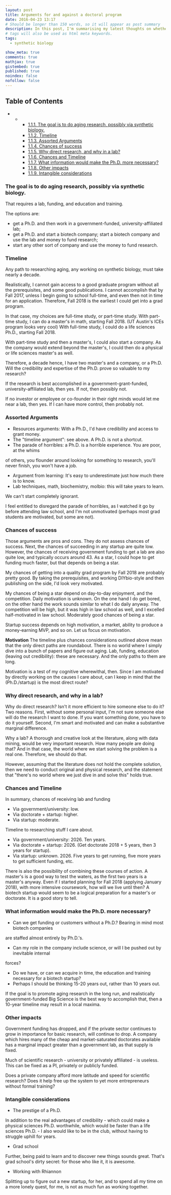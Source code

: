 ```yaml
---
layout: post
title: Arguments for and against a doctoral program
date: 2016-04-23 13:17
# Should be longer than 150 words, so it will appear as post summary
description: In this post, I'm summarising my latest thoughts on whether to get a Ph.D., a topic worth considering in depth!
# tags will also be used as html meta keywords.
tags:
  - synthetic biology

show_meta: true
comments: true
mathjax: true
gistembed: true
published: true
noindex: false
nofollow: false
---
```

<div id="table-of-contents">
<h2>Table of Contents</h2>
<div id="text-table-of-contents">
<ul>
<li>
<ul>
<li>
<ul>
<li><a href="#orgheadline1">1.1.1. The goal is to do aging research, possibly via synthetic biology.</a></li>
<li><a href="#orgheadline2">1.1.2. Timeline</a></li>
<li><a href="#orgheadline3">1.1.3. Assorted Arguments</a></li>
<li><a href="#orgheadline4">1.1.4. Chances of success</a></li>
<li><a href="#orgheadline5">1.1.5. Why direct research, and why in a lab?</a></li>
<li><a href="#orgheadline6">1.1.6. Chances and Timeline</a></li>
<li><a href="#orgheadline7">1.1.7. What information would make the Ph.D. more necessary?</a></li>
<li><a href="#orgheadline8">1.1.8. Other impacts</a></li>
<li><a href="#orgheadline9">1.1.9. Intangible considerations</a></li>
</ul>
</li>
</ul>
</li>
</ul>
</div>
</div>

### The goal is to do aging research, possibly via synthetic biology.<a id="orgheadline1"></a>

That requires a lab, funding, and education and training.

The options are: 

-   get a Ph.D. and then work in a government-funded, university-affiliated lab;
-   get a Ph.D. and start a biotech company; start a biotech company and use the lab and money to fund research;
-   start any other sort of company and use the money to fund research.

### Timeline<a id="orgheadline2"></a>

Any path to researching aging, any working on synthetic biology, must take nearly
a decade. 

Realistically, I cannot gain access to a good graduate program without all the
prerequisites, and some good publications. I cannot accomplish that by Fall 2017,
unless I begin going to school full-time, and even then not in time for an application.
Therefore, Fall 2018 is the earliest I could get into a grad program.

In that case, my choices are full-time study, or part-time study.
With part-time study, I can do a master's in math, starting Fall 2018.
(UT Austin's ICEs program looks very cool)
With full-time study, I could do a life sciences Ph.D., starting Fall 2018.

With part-time study and then a master's, I could also start a company.
As the company would extend beyond the master's, I could then do a physical or 
life sciences master's as well. 

Therefore, a decade hence, I have two master's and a company, or a Ph.D.
Will the credibility and expertise of the Ph.D. prove so valuable to my research?

If the research is best accomplished in a government-grant-funded, university-affiliated lab,
then yes. If not, then possibly not.

If no investor or employee or co-founder in their right minds would let me near a lab,
then yes. If I can have more control, then probably not.

### Assorted Arguments<a id="orgheadline3"></a>

-   Resources arguments: With a Ph.D., I'd have credibility and access to grant money.
-   The "timeline argument": see above. A Ph.D. is not a shortcut.
-   The parade of horribles: a Ph.D. is a horrible experience. You are poor, at the whims

of others, you flounder around looking for something to research, you'll never finish,
you won't have a job.

-   Argument from learning: It's easy to underestimate just how much there is to know.
-   Lab techniques, math, biochemistry, molbio: this will take years to learn.

We can't start completely ignorant.

I feel entitled to disregard the parade of horribles, as I watched it go by before
attending law school, and I'm not unmotivated (perhaps most grad students are motivated,
but some are not).

### Chances of success<a id="orgheadline4"></a>

Those arguments are pros and cons. They do not assess chances of success.
Next, the chances of succeeding in any startup are quite low. However, the chances
of receiving government funding to get a lab are also quite low, and typically occurs
around 43. As a star, I could hope to get funding much faster, but that depends on being a star.

My chances of getting into a quality grad program by Fall 2018 are probably pretty good.
By taking the prerequisites, and working DIYbio-style and then publishing on the side,
I'd look very motivated.

My chances of being a star depend on day-to-day enjoyment, and the competition.
Daily motivation is unknown. On the one hand I do get bored, on the other hand the work
sounds similar to what I do daily anyway. The competition will be high, but it was high
in law school as well, and I excelled half-motivated in law school.
Moderately good chances of being a star.

Startup success depends on high motivation, a market, ability to produce a money-earning
MVP, and so on. Let us focus on motivation. 

**Motivation**
The timeline plus chances considerations outlined above mean that the only direct paths are roundabout. There is no world where I simply dive into a bunch of papers and figure out aging. 
Lab, funding, education (leaving out credibility): these are necessary. And the only paths to them are long.

Motivation is a test of my cognitive wherewithal, then. 
Since I am motivated by directly working on the causes I care about, can I keep in mind
that the (Ph.D./startup) is the most direct route?

### Why direct research, and why in a lab?<a id="orgheadline5"></a>

Why do direct research? Isn't it more efficient to hire someone else to do it?
Two reasons. First, without some personal input, I'm not sure someone else will do the
research I want to done. If you want something done, you have to do it yourself.
Second, I'm smart and motivated and can make a substantive marginal difference.

Why a lab? A thorough and creative look at the literature, along with data mining,
would be very important research. How many people are doing that? And in that case,
the world where we start solving the problem is a real one. Therefore, we should do that.

However, assuming that the literature does not hold the complete solution, then we need to conduct original
and physical research, and the statement that "there's no world where we just dive
in and solve this" holds true.

### Chances and Timeline<a id="orgheadline6"></a>

In summary, chances of receiving lab and funding 

-   Via government/university: low.
-   Via doctorate + startup: higher.
-   Via startup: moderate.

Timeline to researching stuff I care about.

-   Via government/university: 2026. Ten years.
-   Via doctorate + startup: 2026. (Get doctorate 2018 + 5 years, then 3 years for startup).
-   Via startup: unknown. 2026. Five years to get running, five more years to get sufficient funding, etc.

There is also the possibility of combining these courses of action.
A master's is a good way to test the waters, as the first two years is a master's anyway.
Even if I started planning for Fall 2018 (applying January 2018), with more intensive
coursework, how will we live until then? A biotech startup would seem to be a logical
preparation for a master's or doctorate. It is a good story to tell.

### What information would make the Ph.D. more necessary?<a id="orgheadline7"></a>

-   Can we get funding or customers without a Ph.D.? Bearing in mind most biotech companies

are staffed almost entirely by Ph.D.'s.

-   Can my role in the company include science, or will I be pushed out by inevitable internal

forces?

-   Do we have, or can we acquire in time, the education and training necessary for a biotech startup?
-   Perhaps I should be thinking 15-20 years out, rather than 10 years out.

If the goal is to promote aging research in the long run, and realistically government-funded Big Science is the best way to accomplish that,
then a 10-year timeline may result in a local maxima.

### Other impacts<a id="orgheadline8"></a>

Government funding has dropped, and if the private sector continues to grow in importance
for basic research, will continue to drop.
A company which hires many of the cheap and market-saturated doctorates available
has a marginal impact greater than a government lab, as that supply is fixed.

Much of scientific research - university or privately affiliated - is useless.
This can be fixed as a PI, privately or publicly funded. 

Does a private company afford more latitude and speed for scientific research?
Does it help free up the system to yet more entrepreneurs without formal training?

### Intangible considerations<a id="orgheadline9"></a>

-   The prestige of a Ph.D.

In addition to the real advantages of credibility - which could make a physical sciences Ph.D. worthwhile, which would be faster than a life sciences Ph.D. - I also would like to be in the club, without having to struggle uphill for years.

-   Grad school

Further, being paid to learn and to discover new things sounds great. That's grad school's dirty secret: for those who like it, it is awesome.

-   Working with Rhiannon

Splitting up to figure out a new startup, for her, and to spend all my time on a more lonely quest, for me, is not as much fun as working together.
